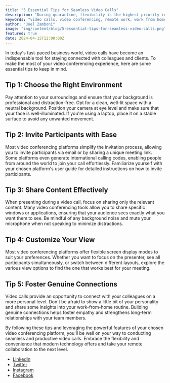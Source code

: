 ```yaml
---
title: "5 Essential Tips for Seamless Video Calls"
description: "During quarantine, flexibility is the highest priority in everyone's life working from home, and technology is the central driver of this flexibility. Video calls are one of the most practical ways to hold meetings and virtually connect with all our work partners. But still, it is not always so easy. So, let's share some essential tips to help you using Google Meet."
keywords: "video calls, video conferencing, remote work, work from home, Google Meet"
author: "Joel Zamboni"
image: "img/content/blog/5-essential-tips-for-seamless-video-calls.png"
featured: true
date: 2024-04-15T12:00:00Z
---
```


In today's fast-paced business world, video calls have become an indispensable tool for staying connected with
colleagues and clients. To make the most of your video conferencing experience, here are some essential tips to keep in
mind.

## Tip 1: Choose the Right Environment

Pay attention to your surroundings and ensure that your background is professional and distraction-free. Opt for a
clean, well-lit space with a neutral background. Position your camera at eye level and make sure that your face is
well-illuminated. If you're using a laptop, place it on a stable surface to avoid any unwanted movement.

## Tip 2: Invite Participants with Ease

Most video conferencing platforms simplify the invitation process, allowing you to invite participants via email or by
sharing a unique meeting link. Some platforms even generate international calling codes, enabling people from around the
world to join your call effortlessly. Familiarize yourself with your chosen platform's user guide for detailed
instructions on how to invite participants.

## Tip 3: Share Content Effectively

When presenting during a video call, focus on sharing only the relevant content. Many video conferencing tools allow you
to share specific windows or applications, ensuring that your audience sees exactly what you want them to see. Be
mindful of any background noise and mute your microphone when not speaking to minimize distractions.

## Tip 4: Customize Your View

Most video conferencing platforms offer flexible screen display modes to suit your preferences. Whether you want to
focus on the presenter, see all participants simultaneously, or switch between different layouts, explore the various
view options to find the one that works best for your meeting.

## Tip 5: Foster Genuine Connections

Video calls provide an opportunity to connect with your colleagues on a more personal level. Don't be afraid to show a
little bit of your personality and share some insights into your work-from-home routine. Building genuine connections
helps foster empathy and strengthens long-term relationships with your team members.

By following these tips and leveraging the powerful features of your chosen video conferencing platform, you'll be well
on your way to conducting seamless and productive video calls. Embrace the flexibility and convenience that modern
technology offers and take your remote collaboration to the next level.

- [LinkedIn](https://www.linkedin.com/company/avantistudio)
- [Twitter](https://twitter.com/avantistudiohq/)
- [Instagram](https://www.instagram.com/avantistudiohq/)
- [Facebook](https://www.facebook.com/avantistudiohq/)
